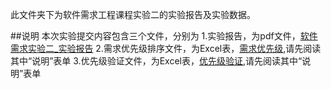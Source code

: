此文件夹下为软件需求工程课程实验二的实验报告及实验数据。

##说明
本次实验提交内容包含三个文件，分别为
      1.实验报告，为pdf文件，[软件需求实验二_实验报告](https://github.com/Caiy-c/2019-SRE-CL/tree/master/软件需求实验二/软件需求实验二_实验报告.pdf)
      2.需求优先级排序文件，为Excel表，[需求优先级](https://github.com/Caiy-c/2019-SRE-CL/tree/master/软件需求实验二/需求优先级.xlsx),请先阅读其中“说明”表单
      3.优先级验证文件，为Excel表，[优先级验证](https://github.com/Caiy-c/2019-SRE-CL/tree/master/软件需求实验二/优先级验证.xlsx),请先阅读其中“说明”表单
